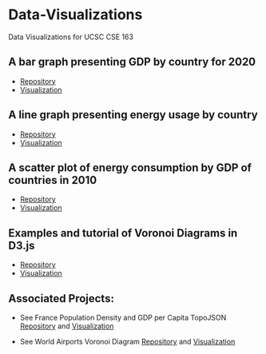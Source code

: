 # Data-Visualizations
Data Visualizations for UCSC CSE 163

## A bar graph presenting GDP by country for 2020 
- [Repository](https://github.com/jleckron/BarGraph)</br>
- [Visualization](https://jleckron.github.io/BarGraph/)

## A line graph presenting energy usage by country 
- [Repository](https://github.com/jleckron/MultiLineGraph)</br>
- [Visualization](https://jleckron.github.io/MultiLineGraph/)

## A scatter plot of energy consumption by GDP of countries in 2010
- [Repository](https://github.com/jleckron/ScatterPlot)</br>
- [Visualization](https://jleckron.github.io/ScatterPlot/)

## Examples and tutorial of Voronoi Diagrams in D3.js
- [Repository](https://github.com/jleckron/Voronoi)</br>
- [Visualization]()

## Associated Projects:
- See France Population Density and GDP per Capita TopoJSON [Repository](https://github.com/jleckron/FranceTopoJson) and [Visualization](https://jleckron.github.io/FranceTopoJson/)

- See World Airports Voronoi Diagram [Repository](https://github.com/jleckron/WorldAirportsVoronoi) and [Visualization](https://jleckron.github.io/WorldAirportsVoronoi/)
